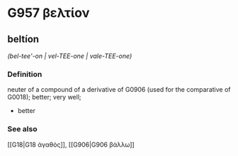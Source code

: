# G957 βελτίον

## beltíon

_(bel-tee'-on | vel-TEE-one | vale-TEE-one)_

### Definition

neuter of a compound of a derivative of G0906 (used for the comparative of G0018); better; very well; 

- better

### See also

[[G18|G18 ἀγαθός]], [[G906|G906 βάλλω]]
